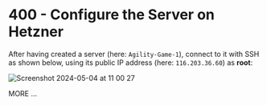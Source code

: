# 400 - Configure the Server on Hetzner

 After having created a server (here: ```Agility-Game-1```), connect to it with SSH as shown below, using its public IP address (here: ```116.203.36.60```) as **root**:

 ![Screenshot 2024-05-04 at 11 00 27](https://github.com/agility-game/dokploy/assets/1499433/53d941d3-f5e6-478e-8835-fbb1589c4cb0)

 
MORE ...
